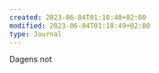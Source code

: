 ```yaml
---
created: 2023-06-04T01:18:40+02:00
modified: 2023-06-04T01:18:49+02:00
type: Journal
---
```


Dagens not

